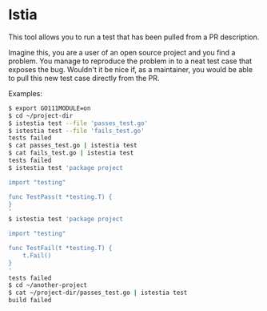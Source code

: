 # Istia

This tool allows you to run a test that has been pulled from a PR description.

Imagine this, you are a user of an open source project and you find a problem. You manage
to reproduce the problem in to a neat test case that exposes the bug. Wouldn't it be nice
if, as a maintainer, you would be able to pull this new test case directly from the PR.

Examples:

```bash
$ export GO111MODULE=on
$ cd ~/project-dir
$ istestia test --file 'passes_test.go'
$ istestia test --file 'fails_test.go'
tests failed
$ cat passes_test.go | istestia test
$ cat fails_test.go | istestia test
tests failed
$ istestia test 'package project

import "testing"

func TestPass(t *testing.T) {
}
'
$ istestia test 'package project

import "testing"

func TestFail(t *testing.T) {
    t.Fail()
}
'
tests failed
$ cd ~/another-project
$ cat ~/project-dir/passes_test.go | istestia test
build failed
```
